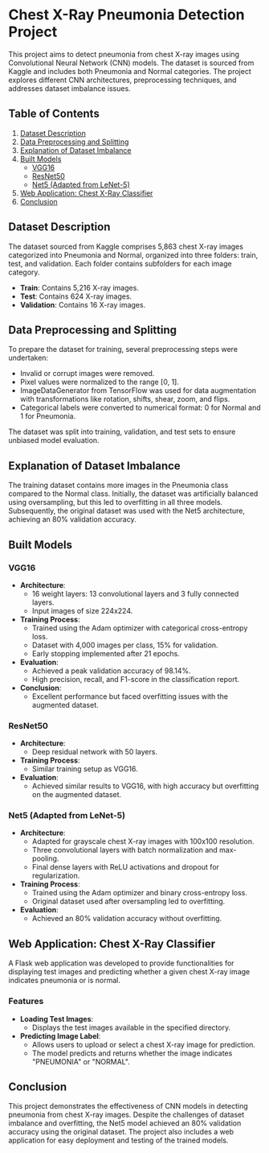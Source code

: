 # Chest X-Ray Pneumonia Detection Project

This project aims to detect pneumonia from chest X-ray images using Convolutional Neural Network (CNN) models. The dataset is sourced from Kaggle and includes both Pneumonia and Normal categories. The project explores different CNN architectures, preprocessing techniques, and addresses dataset imbalance issues.

## Table of Contents
1. [Dataset Description](#dataset-description)
2. [Data Preprocessing and Splitting](#data-preprocessing-and-splitting)
3. [Explanation of Dataset Imbalance](#explanation-of-dataset-imbalance)
4. [Built Models](#built-models)
    - [VGG16](#vgg16)
    - [ResNet50](#resnet50)
    - [Net5 (Adapted from LeNet-5)](#net5-adapted-from-lenet-5)
5. [Web Application: Chest X-Ray Classifier](#web-application-chest-x-ray-classifier)
6. [Conclusion](#conclusion)

## Dataset Description

The dataset sourced from Kaggle comprises 5,863 chest X-ray images categorized into Pneumonia and Normal, organized into three folders: train, test, and validation. Each folder contains subfolders for each image category.

- **Train**: Contains 5,216 X-ray images.
- **Test**: Contains 624 X-ray images.
- **Validation**: Contains 16 X-ray images.

## Data Preprocessing and Splitting

To prepare the dataset for training, several preprocessing steps were undertaken:

- Invalid or corrupt images were removed.
- Pixel values were normalized to the range [0, 1].
- ImageDataGenerator from TensorFlow was used for data augmentation with transformations like rotation, shifts, shear, zoom, and flips.
- Categorical labels were converted to numerical format: 0 for Normal and 1 for Pneumonia.

The dataset was split into training, validation, and test sets to ensure unbiased model evaluation.

## Explanation of Dataset Imbalance

The training dataset contains more images in the Pneumonia class compared to the Normal class. Initially, the dataset was artificially balanced using oversampling, but this led to overfitting in all three models. Subsequently, the original dataset was used with the Net5 architecture, achieving an 80% validation accuracy.

## Built Models

### VGG16

- **Architecture**:
    - 16 weight layers: 13 convolutional layers and 3 fully connected layers.
    - Input images of size 224x224.
- **Training Process**:
    - Trained using the Adam optimizer with categorical cross-entropy loss.
    - Dataset with 4,000 images per class, 15% for validation.
    - Early stopping implemented after 21 epochs.
- **Evaluation**:
    - Achieved a peak validation accuracy of 98.14%.
    - High precision, recall, and F1-score in the classification report.
- **Conclusion**:
    - Excellent performance but faced overfitting issues with the augmented dataset.

### ResNet50

- **Architecture**:
    - Deep residual network with 50 layers.
- **Training Process**:
    - Similar training setup as VGG16.
- **Evaluation**:
    - Achieved similar results to VGG16, with high accuracy but overfitting on the augmented dataset.

### Net5 (Adapted from LeNet-5)

- **Architecture**:
    - Adapted for grayscale chest X-ray images with 100x100 resolution.
    - Three convolutional layers with batch normalization and max-pooling.
    - Final dense layers with ReLU activations and dropout for regularization.
- **Training Process**:
    - Trained using the Adam optimizer and binary cross-entropy loss.
    - Original dataset used after oversampling led to overfitting.
- **Evaluation**:
    - Achieved an 80% validation accuracy without overfitting.

## Web Application: Chest X-Ray Classifier

A Flask web application was developed to provide functionalities for displaying test images and predicting whether a given chest X-ray image indicates pneumonia or is normal.

### Features

- **Loading Test Images**:
    - Displays the test images available in the specified directory.
- **Predicting Image Label**:
    - Allows users to upload or select a chest X-ray image for prediction.
    - The model predicts and returns whether the image indicates "PNEUMONIA" or "NORMAL".

## Conclusion

This project demonstrates the effectiveness of CNN models in detecting pneumonia from chest X-ray images. Despite the challenges of dataset imbalance and overfitting, the Net5 model achieved an 80% validation accuracy using the original dataset. The project also includes a web application for easy deployment and testing of the trained models.

